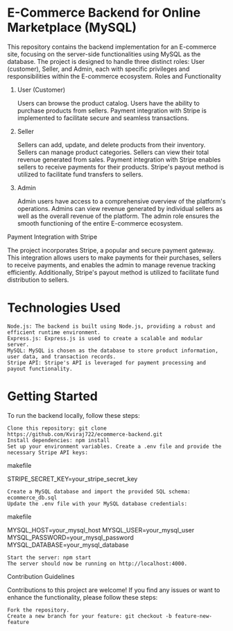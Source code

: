 # E-Commerce Backend for Online Marketplace (MySQL)

This repository contains the backend implementation for an E-commerce site, focusing on the server-side functionalities using MySQL as the database. The project is designed to handle three distinct roles: User (customer), Seller, and Admin, each with specific privileges and responsibilities within the E-commerce ecosystem.
Roles and Functionality
1. User (Customer)

    Users can browse the product catalog.
    Users have the ability to purchase products from sellers.
    Payment integration with Stripe is implemented to facilitate secure and seamless transactions.

2. Seller

    Sellers can add, update, and delete products from their inventory.
    Sellers can manage product categories.
    Sellers can view their total revenue generated from sales.
    Payment integration with Stripe enables sellers to receive payments for their products.
    Stripe's payout method is utilized to facilitate fund transfers to sellers.

3. Admin

    Admin users have access to a comprehensive overview of the platform's operations.
    Admins can view revenue generated by individual sellers as well as the overall revenue of the platform.
    The admin role ensures the smooth functioning of the entire E-commerce ecosystem.

Payment Integration with Stripe

The project incorporates Stripe, a popular and secure payment gateway. This integration allows users to make payments for their purchases, sellers to receive payments, and enables the admin to manage revenue tracking efficiently. Additionally, Stripe's payout method is utilized to facilitate fund distribution to sellers.
# Technologies Used

    Node.js: The backend is built using Node.js, providing a robust and efficient runtime environment.
    Express.js: Express.js is used to create a scalable and modular server.
    MySQL: MySQL is chosen as the database to store product information, user data, and transaction records.
    Stripe API: Stripe's API is leveraged for payment processing and payout functionality.

# Getting Started

To run the backend locally, follow these steps:

    Clone this repository: git clone https://github.com/Kviraj722/ecommerce-backend.git
    Install dependencies: npm install
    Set up your environment variables. Create a .env file and provide the necessary Stripe API keys:

makefile

STRIPE_SECRET_KEY=your_stripe_secret_key

    Create a MySQL database and import the provided SQL schema: ecommerce_db.sql
    Update the .env file with your MySQL database credentials:

makefile

MYSQL_HOST=your_mysql_host
MYSQL_USER=your_mysql_user
MYSQL_PASSWORD=your_mysql_password
MYSQL_DATABASE=your_mysql_database

    Start the server: npm start
    The server should now be running on http://localhost:4000.

Contribution Guidelines

Contributions to this project are welcome! If you find any issues or want to enhance the functionality, please follow these steps:

    Fork the repository.
    Create a new branch for your feature: git checkout -b feature-new-feature